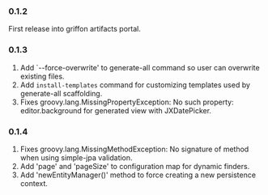 ### 0.1.2

First release into griffon artifacts portal.

### 0.1.3

1.  Add `--force-overwrite' to generate-all command so user can overwrite existing files.
2.  Add `install-templates` command for customizing templates used by generate-all scaffolding.
3.  Fixes groovy.lang.MissingPropertyException: No such property: editor.background for generated view with JXDatePicker.

### 0.1.4

1.  Fixes groovy.lang.MissingMethodException: No signature of method when using simple-jpa validation.
2.  Add 'page' and 'pageSize' to configuration map for dynamic finders.
3.  Add 'newEntityManager()' method to force creating a new persistence context.